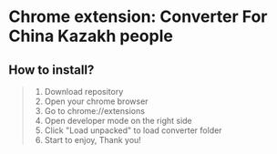 # Chrome extension: Converter For China Kazakh people

## How to install?
> 1. Download repository
> 2. Open your chrome browser
> 3. Go to chrome://extensions
> 4. Open developer mode on the right side
> 5. Click "Load unpacked" to load converter folder
> 6. Start to enjoy, Thank you!
